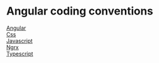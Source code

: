 # Angular coding conventions

<a href="https://github.com/kisdanta/STS_Angular_coding_conventions/tree/develop/angular">Angular</a> <br/>
<a href="https://github.com/kisdanta/STS_Angular_coding_conventions/tree/develop/css">Css</a> <br/>
<a href="https://github.com/kisdanta/STS_Angular_coding_conventions/tree/develop/javascript">Javascript</a> <br/>
<a href="https://github.com/kisdanta/STS_Angular_coding_conventions/tree/develop/ngrx">Ngrx</a> <br/>
<a href="https://github.com/kisdanta/STS_Angular_coding_conventions/tree/develop/typescript">Typescript</a> <br/>
